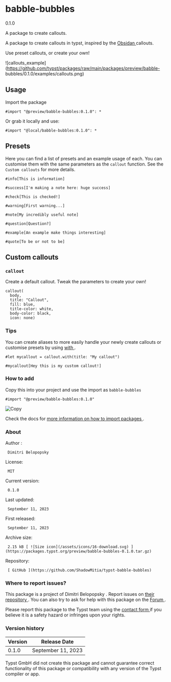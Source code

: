 #  babble-bubbles

0.1.0

A package to create callouts.

A package to create callouts in typst, inspired by the [ Obsidan
](https://obsidian.md/) callouts.

Use preset callouts, or create your own!

![callouts_example](https://github.com/typst/packages/raw/main/packages/preview/babble-
bubbles/0.1.0/examples/callouts.png)

##  Usage

Import the package

    
    
    #import "@preview/babble-bubbles:0.1.0": *
    

Or grab it locally and use:

    
    
    #import "@local/babble-bubbles:0.1.0": *
    

##  Presets

Here you can find a list of presets and an example usage of each. You can
customise them with the same parameters as the ` callout ` function. See the `
Custom callouts ` for more details.

    
    
    #info[This is information]
    
    #success[I'm making a note here: huge success]
    
    #check[This is checked!]
    
    #warning[First warning...]
    
    #note[My incredibly useful note]
    
    #question[Question?]
    
    #example[An example make things interesting]
    
    #quote[To be or not to be]
    

##  Custom callouts

###  ` callout `

Create a default callout. Tweak the parameters to create your own!

    
    
    callout(
      body,
      title: "Callout",
      fill: blue,
      title-color: white,
      body-color: black,
      icon: none)
    

###  Tips

You can create aliases to more easily handle your newly create callouts or
customise presets by using [ with
](https://typst.app/docs/reference/types/function/#methods-with) .

    
    
    #let mycallout = callout.with(title: "My callout")
    
    #mycallout[Hey this is my custom callout!]
    

###  How to add

Copy this into your project and use the import as  ` babble-bubbles `

    
    
    #import "@preview/babble-bubbles:0.1.0"

![Copy](/assets/icons/16-copy.svg)

Check the docs for  [ more information on how to import packages
](https://typst.app/docs/reference/scripting/#packages) .

###  About

Author  :

     Dimitri Belopopsky 
License:

     MIT 
Current version:

     0.1.0 
Last updated:

     September 11, 2023 
First released:

     September 11, 2023 
Archive size:

     2.15 kB [ ![Size icon](/assets/icons/16-download.svg) ](https://packages.typst.org/preview/babble-bubbles-0.1.0.tar.gz)
Repository:

     [ GitHub ](https://github.com/ShadowMitia/typst-babble-bubbles)

###  Where to report issues?

This  package  is a project of  Dimitri Belopopsky  .  Report issues on  [
their repository ](https://github.com/ShadowMitia/typst-babble-bubbles) .  You
can also try to ask for help with this  package  on the  [ Forum
](https://forum.typst.app) .

Please report this  package  to the Typst team using the  [ contact form
](https://typst.app/contact) if you believe it is a safety hazard or infringes
upon your rights.

###  Version history

Version  |  Release Date   
---|---  
0.1.0  |  September 11, 2023   
  
Typst GmbH did not create this  package  and cannot guarantee correct
functionality of this  package  or compatibility with any version of the Typst
compiler or app.

